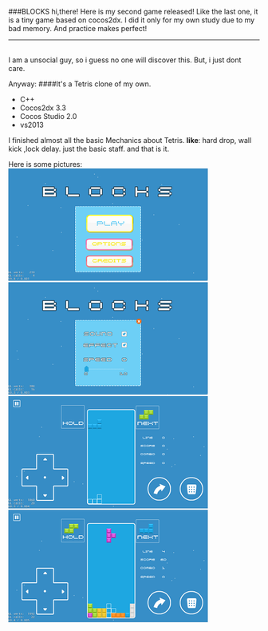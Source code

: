 ###BLOCKS
hi,there!
Here is my second game released!
Like the last one,
it is a tiny game based on cocos2dx.
I did it only for my own study due to my bad memory.
And practice makes perfect!

---
<br>
I am a unsocial guy, so i guess no one will discover this.
But, i just dont care.

Anyway:
####It's a Tetris clone of my own.
* C++
* Cocos2dx 3.3
* Cocos Studio 2.0
* vs2013

I finished almost all the basic Mechanics about Tetris.
__like__: hard drop, wall kick ,lock delay.
just the basic staff.
and that is it.

Here is some pictures:
![menu1](menu1.png)
<br>
![menu2](menu2.png)
<br>
![menu3](game1.png)
<br>
![menu4](game2.png)
<br>

